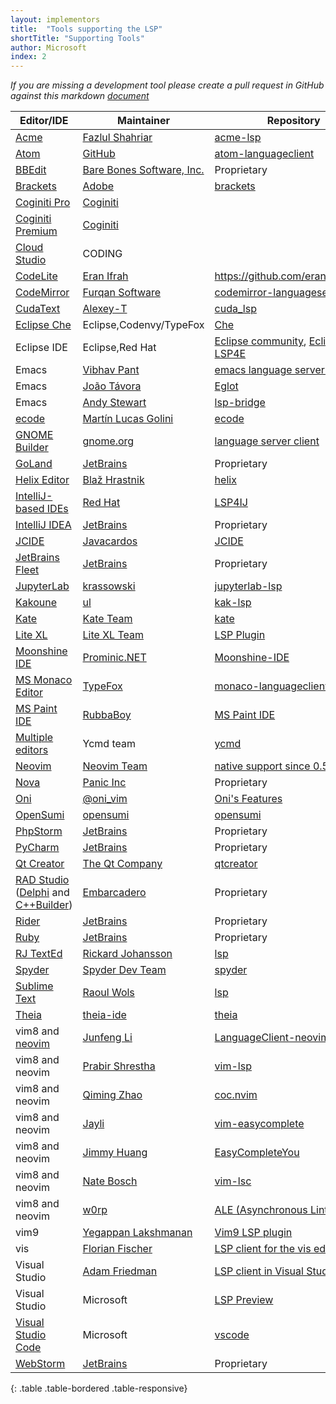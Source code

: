 ```yaml
---
layout: implementors
title:  "Tools supporting the LSP"
shortTitle: "Supporting Tools"
author: Microsoft
index: 2
---
```


*If you are missing a development tool please create a pull request in GitHub against this markdown [document](https://github.com/Microsoft/language-server-protocol/blob/gh-pages/_implementors/tools.md)*

| Editor/IDE | Maintainer | Repository |
|------|--------|----------|
| [Acme](https://en.wikipedia.org/wiki/Acme_(text_editor)) | [Fazlul Shahriar](https://github.com/fhs) | [acme-lsp](https://github.com/fhs/acme-lsp) |
| [Atom](https://atom.io/) | [GitHub](https://github.com/) | [atom-languageclient](https://www.npmjs.com/package/atom-languageclient) |
| [BBEdit](https://www.barebones.com/products/bbedit) | [Bare Bones Software, Inc.](https://www.barebones.com/) | Proprietary |
| [Brackets](http://brackets.io) | [Adobe](https://github.com/adobe) | [brackets](https://github.com/adobe/brackets) |
| [Coginiti Pro](https://www.coginiti.co/products/coginiti-pro/) | [Coginiti](https://www.coginiti.co) | |
| [Coginiti Premium](https://www.coginiti.co/products/coginiti-premium/) | [Coginiti](https://www.coginiti.co) | |
| [Cloud Studio](https://studio.dev.tencent.com/) | CODING |  |
| [CodeLite](https://codelite.org/) | [Eran Ifrah](https://github.com/eranif) | https://github.com/eranif/codelite |
| [CodeMirror](https://codemirror.net/6/) | [Furqan Software](https://github.com/furqansoftware) | [codemirror-languageserver](https://github.com/furqansoftware/codemirror-languageserver) |
| [CudaText](https://cudatext.github.io/) | [Alexey-T](https://github.com/Alexey-T) | [cuda_lsp](https://github.com/CudaText-addons/cuda_lsp) |
| [Eclipse Che](https://www.eclipse.org/che/) | Eclipse,Codenvy/TypeFox | [Che](https://github.com/eclipse/che/issues/1287) |
| Eclipse IDE | Eclipse,Red Hat | [Eclipse community](https://projects.eclipse.org/projects/technology.lsp4e/who), [Eclipse LSP4E](https://projects.eclipse.org/projects/technology.lsp4e) |
| Emacs | [Vibhav Pant](https://github.com/vibhavp) | [emacs language server client](https://github.com/emacs-lsp/lsp-mode/) |
| Emacs | [João Távora](https://github.com/joaotavora) | [Eglot](https://github.com/joaotavora/eglot) |
| Emacs | [Andy Stewart](https://github.com/manateelazycat/) | [lsp-bridge](https://github.com/manateelazycat/lsp-bridge/) | 
| [ecode](https://github.com/SpartanJ/ecode) | [Martín Lucas Golini](https://github.com/SpartanJ) | [ecode](https://github.com/SpartanJ/ecode) | 
| [GNOME Builder](https://wiki.gnome.org/Apps/Builder) | [gnome.org](https://wiki.gnome.org/Apps/Builder/) | [language server client](https://git.gnome.org/browse/gnome-builder/tree/src/libide/lsp) |
| [GoLand](https://www.jetbrains.com/go) | [JetBrains](https://www.jetbrains.com) | Proprietary |
| [Helix Editor](https://helix-editor.com/) | [Blaž Hrastnik](https://github.com/archseer) | [helix](https://github.com/helix-editor/helix) |
| [IntelliJ-based IDEs](https://plugins.jetbrains.com/plugin/23257-lsp4ij?noRedirect=true) | [Red Hat](https://idetools.dev/) | [LSP4IJ](https://github.com/redhat-developer/lsp4ij) |
| [IntelliJ IDEA](https://www.jetbrains.com/idea/) | [JetBrains](https://www.jetbrains.com) | Proprietary |
| [JCIDE](https://www.javacardos.com/tools) | [Javacardos](https://www.javacardos.com) | [JCIDE](https://www.javacardos.com/javacardforum/viewtopic.php?f=5&t=2108&p=6175#p6175) |
| [JetBrains Fleet](https://www.jetbrains.com/fleet/) | [JetBrains](https://www.jetbrains.com) | Proprietary |
| [JupyterLab](https://github.com/jupyterlab/jupyterlab) | [krassowski](https://github.com/krassowski) | [jupyterlab-lsp](https://github.com/jupyter-lsp/jupyterlab-lsp) |
| [Kakoune](http://kakoune.org/) | [ul](https://github.com/ul) | [kak-lsp](https://github.com/ul/kak-lsp) |
| [Kate](https://kate-editor.org) | [Kate Team](https://kate-editor.org) | [kate](https://invent.kde.org/kde/kate) |
| [Lite XL](https://lite-xl.com) | [Lite XL Team](https://lite-xl.com) | [LSP Plugin](https://github.com/lite-xl/lite-xl-lsp) |
| [Moonshine IDE](https://moonshine-ide.com) | [Prominic.NET](https://github.com/prominic) | [Moonshine-IDE](https://github.com/prominic/Moonshine-IDE) |
| [MS Monaco Editor](https://github.com/Microsoft/monaco-editor) | [TypeFox](https://github.com/TypeFox) | [monaco-languageclient](https://www.npmjs.com/package/monaco-languageclient) |
| [MS Paint IDE](https://ms-paint-i.de/) | [RubbaBoy](https://github.com/RubbaBoy) | [MS Paint IDE](https://github.com/MSPaintIDE/MSPaintIDE) |
| [Multiple editors](https://github.com/Valloric/ycmd#known-ycmd-clients) | Ycmd team | [ycmd](https://github.com/Valloric/ycmd) | 
| [Neovim](https://neovim.io/) | [Neovim Team](https://github.com/neovim) | [native support since 0.5](https://neovim.io/doc/lsp/) |
| [Nova](https://nova.app) | [Panic Inc](http://panic.com) | Proprietary |
| [Oni](https://www.onivim.io) | [@oni_vim](https://twitter.com/oni_vim) | [Oni's Features](https://www.onivim.io/Features) |
| [OpenSumi](https://opensumi.com) | [opensumi](https://github.com/opensumi) | [opensumi](https://github.com/opensumi/core) |
| [PhpStorm](https://www.jetbrains.com/phpstorm) | [JetBrains](https://www.jetbrains.com) | Proprietary |
| [PyCharm](https://www.jetbrains.com/pycharm) | [JetBrains](https://www.jetbrains.com) | Proprietary |
| [Qt Creator](https://doc-snapshots.qt.io/qtcreator-9.0/creator-language-servers.html) | [The Qt Company](http://qt.io/) | [qtcreator](https://github.com/qt-creator/qt-creator)
| [RAD Studio](https://www.embarcadero.com/products/rad-studio) ([Delphi](https://www.embarcadero.com/products/delphi) and [C++Builder](https://www.embarcadero.com/products/cbuilder)) | [Embarcadero](https://www.embarcadero.com/) | Proprietary |
| [Rider](https://www.jetbrains.com/rider) | [JetBrains](https://www.jetbrains.com) | Proprietary |
| [Ruby](https://www.jetbrains.com/ruby) | [JetBrains](https://www.jetbrains.com) | Proprietary |
| [RJ TextEd](https://www.rj-texted.se/) | [Rickard Johansson](https://github.com/rickard67) | [lsp](https://github.com/rickard67/LSP-Pascal-Library) |
| [Spyder](http://spyder-ide.org) | [Spyder Dev Team](https://github.com/spyder-ide) | [spyder](https://github.com/spyder-ide/spyder) | 
| [Sublime Text](https://www.sublimetext.com/) | [Raoul Wols](https://github.com/rwols) | [lsp](https://github.com/sublimelsp/LSP) |
| [Theia](https://github.com/theia-ide/theia) | [theia-ide](https://github.com/theia-ide) | [theia](https://github.com/theia-ide/theia) |
| vim8 and [neovim](https://neovim.io/) | [Junfeng Li](https://github.com/autozimu) | [LanguageClient-neovim](https://github.com/autozimu/LanguageClient-neovim) |
| vim8 and neovim | [Prabir Shrestha](https://github.com/prabirshrestha) | [vim-lsp](https://github.com/prabirshrestha/vim-lsp) |
| vim8 and neovim | [Qiming Zhao](https://github.com/chemzqm) | [coc.nvim](https://github.com/neoclide/coc.nvim) |
| vim8 and neovim | [Jayli](https://github.com/Jayli) | [vim-easycomplete](https://github.com/jayli/vim-easycomplete) |
| vim8 and neovim| [Jimmy Huang](https://github.com/JimmyHuang454) | [EasyCompleteYou](https://github.com/JimmyHuang454/EasyCompleteYou) |
| vim8 and neovim| [Nate Bosch](https://github.com/natebosch) | [vim-lsc](https://github.com/natebosch/vim-lsc) |
| vim8 and neovim| [w0rp](https://github.com/w0rp) | [ALE (Asynchronous Lint Engine) ](https://github.com/w0rp/ale) |
| vim9 | [Yegappan Lakshmanan](https://github.com/yegappan) | [Vim9 LSP plugin](https://github.com/yegappan/lsp) |
| vis | [Florian Fischer](https://gitlab.com/muhq) | [LSP client for the vis editor](https://gitlab.com/muhq/vis-lspc) |
| Visual Studio | [Adam Friedman](https://github.com/tintoy) | [LSP client in Visual Studio](https://github.com/tintoy/dotnet-language-client/tree/sample/visual-studio/samples/VisualStudioExtension) |
| Visual Studio | Microsoft | [LSP Preview](https://marketplace.visualstudio.com/items?itemName=vsext.LanguageServerClientPreview) |
| [Visual Studio Code](https://code.visualstudio.com) | Microsoft | [vscode](https://github.com/Microsoft/vscode/)  |
| [WebStorm](https://blog.jetbrains.com/webstorm) | [JetBrains](https://www.jetbrains.com) | Proprietary |
{: .table .table-bordered .table-responsive}
